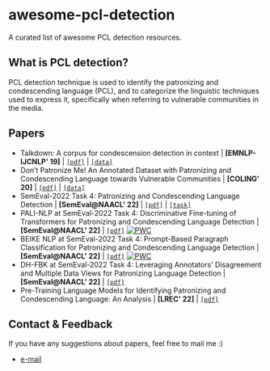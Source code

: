 # awesome-pcl-detection
A curated list of awesome PCL detection resources.

## What is PCL detection?
PCL detection technique is used to identify the patronizing and condescending language (PCL), and to categorize the linguistic techniques used to express it, specifically when referring to vulnerable communities in the media.


## Papers
- Talkdown: A corpus for condescension detection in context | **[EMNLP-IJCNLP' 19]** | [`[pdf]`](https://aclanthology.org/D19-1385.pdf) | [`[data]`](http://github.com/zijwang/talkdown)
- Don’t Patronize Me! An Annotated Dataset with Patronizing and
Condescending Language towards Vulnerable Communities | **[COLING' 20]** | [`[pdf]`](https://aclanthology.org/2020.coling-main.518.pdf) | [`[data]`](https://github.com/Perez-AlmendrosC/dontpatronizeme)
- SemEval-2022 Task 4: Patronizing and Condescending Language Detection | **[SemEval@NAACL' 22]** | [`[pdf]`](https://aclanthology.org/2022.semeval-1.38.pdf) | [`[task]`](https://sites.google.com/view/pcl-detection-semeval2022)
- PALI-NLP at SemEval-2022 Task 4: Discriminative Fine-tuning of Transformers for Patronizing and Condescending Language Detection | **[SemEval@NAACL' 22]** | [`[pdf]`](https://aclanthology.org/2022.semeval-1.43.pdf) 
[![PWC](https://img.shields.io/endpoint.svg?url=https://paperswithcode.com/badge/pali-nlp-at-semeval-2022-task-4/semeval-2022-task-4-1-binary-pcl-detection-on)](https://paperswithcode.com/sota/semeval-2022-task-4-1-binary-pcl-detection-on?p=pali-nlp-at-semeval-2022-task-4)
- BEIKE NLP at SemEval-2022 Task 4: Prompt-Based Paragraph Classification for Patronizing and Condescending Language Detection | **[SemEval@NAACL' 22]** | [`[pdf]`](https://aclanthology.org/2022.semeval-1.41.pdf)
[![PWC](https://img.shields.io/endpoint.svg?url=https://paperswithcode.com/badge/beike-nlp-at-semeval-2022-task-4-prompt-based-1/semeval-2022-task-4-2-multi-label-pcl)](https://paperswithcode.com/sota/semeval-2022-task-4-2-multi-label-pcl?p=beike-nlp-at-semeval-2022-task-4-prompt-based-1)
- DH-FBK at SemEval-2022 Task 4: Leveraging Annotators’ Disagreement and Multiple Data Views for Patronizing Language Detection | **[SemEval@NAACL' 22]** | [`[pdf]`](https://aclanthology.org/2022.semeval-1.42.pdf)
- Pre-Training Language Models for Identifying Patronizing and Condescending Language: An Analysis | **[LREC' 22]** | [`[pdf]`](https://aclanthology.org/2022.lrec-1.415.pdf)

## Contact & Feedback
If you have any suggestions about papers, feel free to mail me :)
- [e-mail](mailto:hudou@iie.ac.cn)


